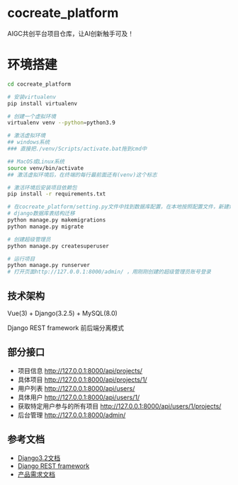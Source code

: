 # cocreate_platform
AIGC共创平台项目仓库，让AI创新触手可及！

# 环境搭建
```bash
cd cocreate_platform

# 安装virtualenv
pip install virtualenv 

# 创建一个虚拟环境
virtualenv venv --python=python3.9

# 激活虚拟环境
## windows系统
### 直接把./venv/Scripts/activate.bat拖到cmd中

## MacOS或Linux系统
source venv/bin/activate
## 激活虚拟环境后，在终端的每行最前面还有(venv)这个标志

# 激活环境后安装项目依赖包
pip install -r requirements.txt

# 在cocreate_platform/setting.py文件中找到数据库配置，在本地按照配置文件，新建好数据库后
# django数据库表结构迁移
python manage.py makemigrations
python manage.py migrate

# 创建超级管理员
python manage.py createsuperuser

# 运行项目
python manage.py runserver
# 打开页面http://127.0.0.1:8000/admin/ ，用刚刚创建的超级管理员账号登录
```

## 技术架构
Vue(3) + Django(3.2.5) + MySQL(8.0)

Django REST framework 前后端分离模式

## 部分接口
- 项目信息 http://127.0.0.1:8000/api/projects/
- 具体项目 http://127.0.0.1:8000/api/projects/1/
- 用户列表 http://127.0.0.1:8000/api/users/
- 具体用户 http://127.0.0.1:8000/api/users/1/
- 获取特定用户参与的所有项目 http://127.0.0.1:8000/api/users/1/projects/
- 后台管理 http://127.0.0.1:8000/admin/

## 参考文档
- [Django3.2文档](https://docs.djangoproject.com/zh-hans/3.2/)
- [Django REST framework](https://www.django-rest-framework.org/)
- [产品需求文档](https://fa9xss3fg96.feishu.cn/wiki/MzoEwap1SiurhikutYBc0LcRnNb)
